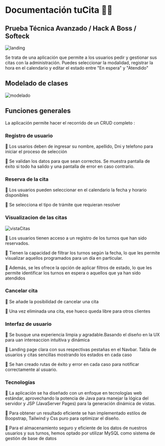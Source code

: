 # Documentación tuCita 📘📘

## Prueba Técnica Avanzado / Hack A Boss / Softeck

![landing](https://i.imgur.com/zXuGUej.png)

Se trata de una aplicación que permite a los usuarios pedir y gestionar sus citas con la administración. Puedes seleccionar la modalidad, registrar la hora en el calendario y editar el estado entre "En espera" y "Atendido"

## Modelado de clases

![modelado](https://i.imgur.com/ycue4rF.png)

## Funciones generales

La aplicación permite hacer el recorrido de un CRUD completo :

### Registro de usuario

🔵 Los usarios deben de ingresar su nombre, apellido, Dni y telefono para iniciar el proceso de selección

🔵 Se validan los datos para que sean correctos. Se muestra pantalla de éxito si todo ha salido y una pantalla de error en caso contrario.

### Reserva de la cita
🔵 Los usuarios pueden seleccionar en el calendario la fecha y horario disponibles

🔵 Se selecciona el tipo de trámite que requieran resolver 

### Visualizacion de las citas
![vistaCitas](https://i.imgur.com/vWwG6Z1.png)

🔵 Los usuarios tienen acceso a un registro de los turnos que han sido reservados.

🔵 Tienen la capacidad de filtrar los turnos según la fecha, lo que les permite visualizar aquellos programados para un día en particular.

🔵 Además, se les ofrece la opción de aplicar filtros de estado, lo que les permite identificar los turnos en espera o aquellos que ya han sido atendidos

### Cancelar cita

🔵 Se añade la posibilidad de cancelar una cita

🔵 Una vez eliminada una cita, ese hueco queda libre para otros clientes

### Interfaz de usuario

🔵 Se busque una experiencia limpia y agradable.Basando el diseño en la UX para uan intereaccion intuitiva y dinámica

🔵 Landing page clara con sus respectivas pestañas en el Navbar. Tabla de usuarios y citas sencillas mostrando los estados en cada caso

🔵 Se han creado rutas de éxito y error en cada caso para notificar correctamente al usuario.

### Tecnologías

🔵 La aplicación se ha diseñado con un enfoque en tecnologías web estándar, aprovechando la potencia de Java para manejar la lógica del servidor y JSP (JavaServer Pages) para la generación dinámica de vistas.

🔵 Para obtener un resultado eficiente se han implementado estilos de Boopstrap, Tailwind y Css puro para optimizar el diseño.

🔵 Para el almacenamiento seguro y eficiente de los datos de nuestros usuarios y sus turnos, hemos optado por utilizar MySQL como sistema de gestión de base de datos
